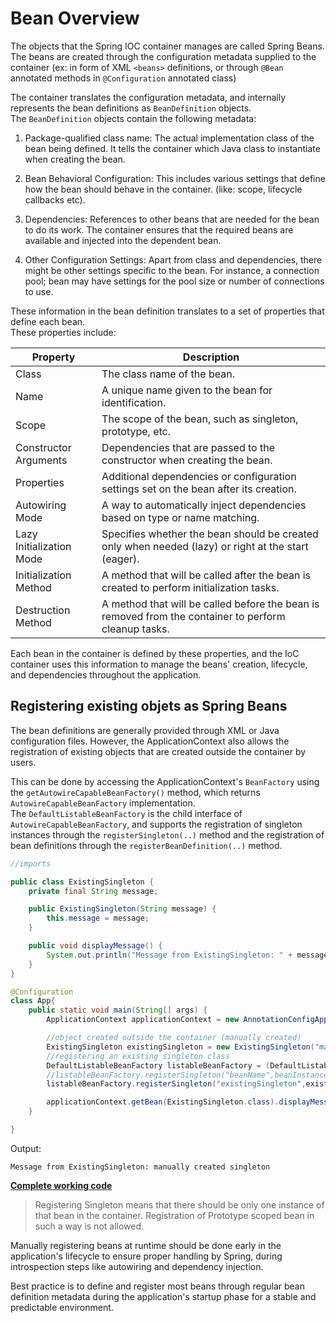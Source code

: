 # Bean Overview

The objects that the Spring IOC container manages are called Spring Beans. The beans are created through the configuration metadata
supplied to the container (ex: in form of XML `<beans>` definitions, or through `@Bean` annotated methods in `@Configuration` annotated class)

The container translates the configuration metadata, and internally represents the bean definitions as `BeanDefinition` objects.<br>
The `BeanDefinition` objects contain the following metadata:

1.  Package-qualified class name: The actual implementation class of the bean being defined.
    It tells the container which Java class to instantiate when creating the bean.

2. Bean Behavioral Configuration: This includes various settings that define how the bean should behave in the container. (like: scope, lifecycle callbacks etc).

3. Dependencies: References to other beans that are needed for the bean to do its work.
   The container ensures that the required beans are available and injected into the dependent bean.

4. Other Configuration Settings: Apart from class and dependencies, there might be other settings specific to the bean.
   For instance, a connection pool; bean may have settings for the pool size or number of connections to use.

These information in the bean definition translates to a set of properties that define each bean.<br>
These properties include:

| Property                 | Description                                                                                          |
|--------------------------|------------------------------------------------------------------------------------------------------|
| Class                    | The class name of the bean.                                                                          |
| Name                     | A unique name given to the bean for identification.                                                  |
| Scope                    | The scope of the bean, such as singleton, prototype, etc.                                            | 
| Constructor Arguments    | Dependencies that are passed to the constructor when creating the bean.                              |
| Properties               | Additional dependencies or configuration settings set on the bean after its creation.                |
| Autowiring Mode          | A way to automatically inject dependencies based on type or name matching.                           |
| Lazy Initialization Mode | Specifies whether the bean should be created only when needed (lazy) or right at the start (eager).  |
| Initialization Method    | A method that will be called after the bean is created to perform initialization tasks.              |
| Destruction Method       | A method that will be called before the bean is removed from the container to perform cleanup tasks. |

Each bean in the container is defined by these properties, and the IoC container uses this information to manage the beans' creation, lifecycle, and dependencies throughout the application.

## Registering existing objets as Spring Beans

The bean definitions are generally provided through XML or Java configuration files. However, the ApplicationContext also allows the 
registration of existing objects that are created outside the container by users.

This can be done by accessing the ApplicationContext's `BeanFactory` using the `getAutowireCapableBeanFactory()` method, which returns `AutowireCapableBeanFactory` implementation.<br>
The `DefaultListableBeanFactory` is the child interface of `AutowireCapableBeanFactory`, and supports the registration of singleton instances through the `registerSingleton(..)` method and 
the registration of bean definitions through the `registerBeanDefinition(..)` method.

```java
//imports

public class ExistingSingleton {
    private final String message;

    public ExistingSingleton(String message) {
        this.message = message;
    }

    public void displayMessage() {
        System.out.println("Message from ExistingSingleton: " + message);
    }
}

@Configuration
class App{
    public static void main(String[] args) {
        ApplicationContext applicationContext = new AnnotationConfigApplicationContext(App.class);

        //object created outside the container (manually created)
        ExistingSingleton existingSingleton = new ExistingSingleton("manually created singleton");
        //registering an existing singleton class
        DefaultListableBeanFactory listableBeanFactory = (DefaultListableBeanFactory)applicationContext.getAutowireCapableBeanFactory();
        //listableBeanFactory.registerSingleton("beanName",beanInstance);
        listableBeanFactory.registerSingleton("existingSingleton",existingSingleton);

        applicationContext.getBean(ExistingSingleton.class).displayMessage();
    }

}
```
Output:
```shell
Message from ExistingSingleton: manually created singleton
```
**[Complete working code](./ExistingSingleton.java)**

> Registering Singleton means that there should be only one instance of that bean in the container. Registration of Prototype
> scoped bean in such a way is not allowed.

Manually registering beans at runtime should be done early in the application's lifecycle to ensure proper handling by Spring, 
during introspection steps like autowiring and dependency injection.

Best practice is to define and register most beans through regular bean definition metadata during the application's startup phase for a stable and predictable environment.